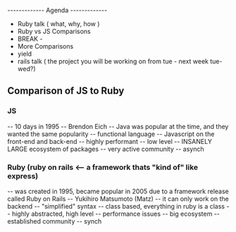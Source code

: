 ------------- Agenda -------------

- Ruby talk ( what, why, how )
- Ruby vs JS Comparisons
- BREAK - 
- More Comparisons
- yield
- rails talk ( the project you will be working on from tue - next week tue-wed?)

## Comparison of JS to Ruby


### JS

-- 10 days in 1995
-- Brendon Eich 
-- Java was popular at the time, and they wanted the same popularity
-- functional language
-- Javascript on the front-end and back-end
-- highly performant
-- low level
-- INSANELY LARGE ecosystem of packages 
-- very active community
-- asynch

### Ruby  (ruby on rails <--  a framework thats "kind of" like express)

-- was created in 1995,  became popular in 2005 due to a framework release called Ruby on Rails
-- Yukihiro Matsumoto (Matz)
-- it can only work on the backend 
-- "simplified" syntax
-- class based, everything in ruby is a class
-- highly abstracted, high level
-- performance issues 
-- big ecosystem 
-- established community
-- synch
